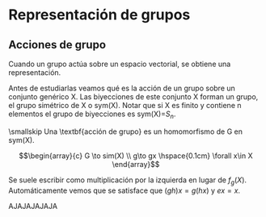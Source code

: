 # Representación de grupos
## Acciones de grupo
Cuando un grupo actúa sobre un espacio vectorial, se obtiene una representación.

Antes de estudiarlas veamos qué es la acción de un grupo sobre un conjunto genérico X. Las biyecciones de este conjunto X forman un grupo, el grupo simétrico de X o sym(X). Notar que si X es finito y contiene n elementos el grupo de biyecciones es sym(X)=$S_n$.

\smallskip
Una \textbf{acción de grupo} es un homomorfismo de G en sym(X).

$$\begin{array}{c}
     G \to sim(X)  \\
     g\to gx \hspace{0.1cm} \forall x\in X
\end{array}$$

Se suele escribir como multiplicación por la izquierda en lugar de $f_g(X)$. Automáticamente vemos que se satisface que $(gh)x=g(hx)$ y $ex=x$.




AJAJAJAJAJA
<!--stackedit_data:
eyJoaXN0b3J5IjpbLTE5MDc0NTg0MDgsOTk3MDY2MTc4XX0=
-->